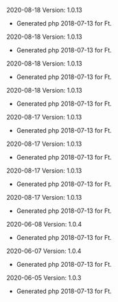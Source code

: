 2020-08-18 Version: 1.0.13
- Generated php 2018-07-13 for Ft.

2020-08-18 Version: 1.0.13
- Generated php 2018-07-13 for Ft.

2020-08-18 Version: 1.0.13
- Generated php 2018-07-13 for Ft.

2020-08-18 Version: 1.0.13
- Generated php 2018-07-13 for Ft.

2020-08-17 Version: 1.0.13
- Generated php 2018-07-13 for Ft.

2020-08-17 Version: 1.0.13
- Generated php 2018-07-13 for Ft.

2020-08-17 Version: 1.0.13
- Generated php 2018-07-13 for Ft.

2020-08-17 Version: 1.0.13
- Generated php 2018-07-13 for Ft.

2020-06-08 Version: 1.0.4
- Generated php 2018-07-13 for Ft.

2020-06-07 Version: 1.0.4
- Generated php 2018-07-13 for Ft.

2020-06-05 Version: 1.0.3
- Generated php 2018-07-13 for Ft.

